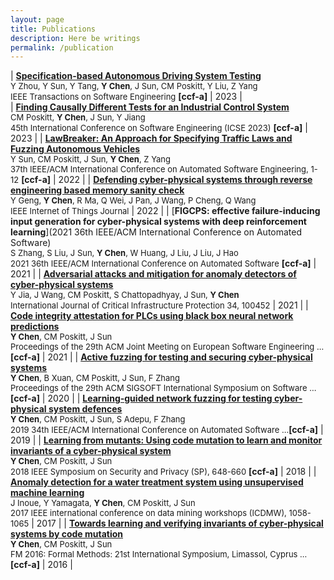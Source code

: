 ```yaml
---
layout: page
title: Publications
description: Here be writings
permalink: /publication
---
```



| [**Specification-based Autonomous Driving System Testing**](https://ieeexplore.ieee.org/abstract/document/10064002) <br> <font size=2>Y Zhou, Y Sun, Y Tang, <b>Y Chen</b>, J Sun, CM Poskitt, Y Liu, Z Yang<br>IEEE Transactions on Software Engineering</font> **[ccf-a]** | 2023       |       
|  [**Finding Causally Different Tests for an Industrial Control System**](https://arxiv.org/abs/2302.04175)<br> <font size=2>CM Poskitt, <b>Y Chen</b>, J Sun, Y Jiang<br>45th International Conference on Software Engineering (ICSE 2023)</font> **[ccf-a]** |  2023 |
| [**LawBreaker: An Approach for Specifying Traffic Laws and Fuzzing Autonomous Vehicles**](https://dl.acm.org/doi/abs/10.1145/3551349.3556897)<br><font size=2>Y Sun, CM Poskitt, J Sun, <b>Y Chen</b>, Z Yang<br>37th IEEE/ACM International Conference on Automated Software Engineering, 1-12</font> **[ccf-a]**  |   2022  |
| [**Defending cyber-physical systems through reverse engineering based memory sanity check**](https://ieeexplore.ieee.org/abstract/document/9864200/)<br><font size=2>Y Geng, <b>Y Chen</b>, R Ma, Q Wei, J Pan, J Wang, P Cheng, Q Wang<br>IEEE Internet of Things Journal</font> |   2022  |
| [**FIGCPS: effective failure-inducing input generation for cyber-physical systems with deep reinforcement learning**](2021 36th IEEE/ACM International Conference on Automated Software)<br><font size=2>S Zhang, S Liu, J Sun, <b>Y Chen</b>, W Huang, J Liu, J Liu, J Hao<br>2021 36th IEEE/ACM International Conference on Automated Software</font>  **[ccf-a]** |   2021  |
| [**Adversarial attacks and mitigation for anomaly detectors of cyber-physical systems**](https://www.sciencedirect.com/science/article/abs/pii/S1874548221000445)<br><font size=2>Y Jia, J Wang, CM Poskitt, S Chattopadhyay, J Sun, <b>Y Chen</b><br>International Journal of Critical Infrastructure Protection 34, 100452</font>   |  2021   |
| [**Code integrity attestation for PLCs using black box neural network predictions**](https://dl.acm.org/doi/abs/10.1145/3468264.3468617)<br><font size=2><b>Y Chen</b>, CM Poskitt, J Sun<br>Proceedings of the 29th ACM Joint Meeting on European Software Engineering …</font>  **[ccf-a]** |  2021   |
| [**Active fuzzing for testing and securing cyber-physical systems**](https://dl.acm.org/doi/abs/10.1145/3395363.3397376)<br><font size=2><b>Y Chen</b>, B Xuan, CM Poskitt, J Sun, F Zhang<br>Proceedings of the 29th ACM SIGSOFT International Symposium on Software …</font> **[ccf-a]**   |   2020  |
| [**Learning-guided network fuzzing for testing cyber-physical system defences**](https://ieeexplore.ieee.org/abstract/document/8952193)<br><font size=2><b>Y Chen</b>, CM Poskitt, J Sun, S Adepu, F Zhang<br>2019 34th IEEE/ACM International Conference on Automated Software …</font>**[ccf-a]** |   2019  |
| [**Learning from mutants: Using code mutation to learn and monitor invariants of a cyber-physical system**](https://ieeexplore.ieee.org/abstract/document/8418629)<br><font size=2><b>Y Chen</b>, CM Poskitt, J Sun<br>2018 IEEE Symposium on Security and Privacy (SP), 648-660</font> **[ccf-a]** |  2018   |
| [**Anomaly detection for a water treatment system using unsupervised machine learning**](https://ieeexplore.ieee.org/abstract/document/8215783)<br><font size=2>J Inoue, Y Yamagata, <b>Y Chen</b>, CM Poskitt, J Sun<br>2017 IEEE international conference on data mining workshops (ICDMW), 1058-1065</font>   |  2017   |
| [**Towards learning and verifying invariants of cyber-physical systems by code mutation**](https://link.springer.com/chapter/10.1007/978-3-319-48989-6_10)<br><font size=2><b>Y Chen</b>, CM Poskitt, J Sun<br>FM 2016: Formal Methods: 21st International Symposium, Limassol, Cyprus …</font> **[ccf-a]**  |   2016  |
